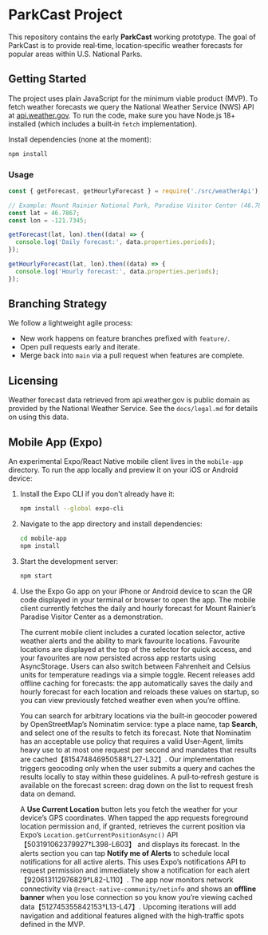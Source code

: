 # ParkCast Project

This repository contains the early **ParkCast** working prototype. The goal of ParkCast is to provide real‑time, location‑specific weather forecasts for popular areas within U.S. National Parks.

## Getting Started

The project uses plain JavaScript for the minimum viable product (MVP). To fetch weather forecasts we query the National Weather Service (NWS) API at [api.weather.gov](https://api.weather.gov). To run the code, make sure you have Node.js 18+ installed (which includes a built‑in `fetch` implementation).

Install dependencies (none at the moment):

```bash
npm install
```

### Usage

```js
const { getForecast, getHourlyForecast } = require('./src/weatherApi');

// Example: Mount Rainier National Park, Paradise Visitor Center (46.7867° N, 121.7345° W)
const lat = 46.7867;
const lon = -121.7345;

getForecast(lat, lon).then((data) => {
  console.log('Daily forecast:', data.properties.periods);
});

getHourlyForecast(lat, lon).then((data) => {
  console.log('Hourly forecast:', data.properties.periods);
});
```

## Branching Strategy

We follow a lightweight agile process:

* New work happens on feature branches prefixed with `feature/`.
* Open pull requests early and iterate.
* Merge back into `main` via a pull request when features are complete.

## Licensing

Weather forecast data retrieved from api.weather.gov is public domain as provided by the National Weather Service. See the `docs/legal.md` for details on using this data.

## Mobile App (Expo)

An experimental Expo/React Native mobile client lives in the `mobile-app` directory. To run the app locally and preview it on your iOS or Android device:

1. Install the Expo CLI if you don't already have it:

   ```bash
   npm install --global expo-cli
   ```

2. Navigate to the app directory and install dependencies:

   ```bash
   cd mobile-app
   npm install
   ```

3. Start the development server:

   ```bash
   npm start
   ```

4. Use the Expo Go app on your iPhone or Android device to scan the QR code displayed in your terminal or browser to open the app. The mobile client currently fetches the daily and hourly forecast for Mount Rainier’s Paradise Visitor Center as a demonstration.

    The current mobile client includes a curated location selector, active weather alerts and the ability to mark favourite locations.  Favourite locations are displayed at the top of the selector for quick access, and your favourites are now persisted across app restarts using AsyncStorage.  Users can also switch between Fahrenheit and Celsius units for temperature readings via a simple toggle.  Recent releases add offline caching for forecasts: the app automatically saves the daily and hourly forecast for each location and reloads these values on startup, so you can view previously fetched weather even when you’re offline.

    You can search for arbitrary locations via the built‑in geocoder powered by OpenStreetMap’s Nominatim service: type a place name, tap **Search**, and select one of the results to fetch its forecast.  Note that Nominatim has an acceptable use policy that requires a valid User‑Agent, limits heavy use to at most one request per second and mandates that results are cached【815474846950588†L27-L32】.  Our implementation triggers geocoding only when the user submits a query and caches the results locally to stay within these guidelines.  A pull‑to‑refresh gesture is available on the forecast screen: drag down on the list to request fresh data on demand.

    A **Use Current Location** button lets you fetch the weather for your device’s GPS coordinates.  When tapped the app requests foreground location permission and, if granted, retrieves the current position via Expo’s `Location.getCurrentPositionAsync()` API【503191062379927†L398-L603】 and displays its forecast.  In the alerts section you can tap **Notify me of Alerts** to schedule local notifications for all active alerts.  This uses Expo’s notifications API to request permission and immediately show a notification for each alert【920613112976829†L82-L110】.  The app now monitors network connectivity via `@react-native-community/netinfo` and shows an **offline banner** when you lose connection so you know you’re viewing cached data【512745355842153†L13-L47】.  Upcoming iterations will add navigation and additional features aligned with the high‑traffic spots defined in the MVP.